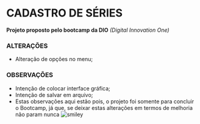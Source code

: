 # CADASTRO DE SÉRIES

**Projeto proposto pelo bootcamp da DIO** *(Digital Innovation One)*

### 

### ALTERAÇÕES

- Alteração de opções no menu;

### 

### OBSERVAÇÕES

- Intenção de colocar interface gráfica;
- Intenção de salvar em arquivo;
- Estas observações aqui estão pois, o projeto foi somente para  concluir o Bootcamp, já que, se deixar estas alterações em termos de  melhoria não param nunca ![smiley](https://github.githubassets.com/images/icons/emoji/unicode/1f603.png)